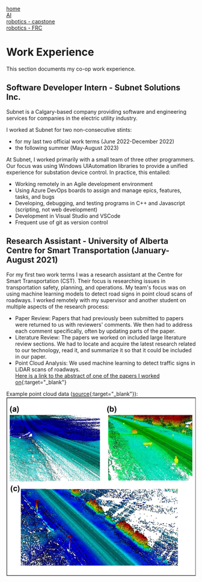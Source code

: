 [home](README.md)  
[AI](ai.md)   
[robotics - capstone](capstone.md)  
[robotics - FRC](robotics.md)

# Work Experience
This section documents my co-op work experience.

## Software Developer Intern - Subnet Solutions Inc.

Subnet is a Calgary-based company providing software and engineering services for companies in the electric utility industry. 

I worked at Subnet for two non-consecutive stints: 
* for my last two official work terms (June 2022-December 2022)
* the following summer (May-August 2023)

At Subnet, I worked primarily with a small team of three other programmers. Our focus was using Windows UIAutomation libraries to provide a unified experience for substation device control. In practice, this entailed:  
* Working remotely in an Agile development environment
* Using Azure DevOps boards to assign and manage epics, features, tasks, and bugs
* Developing, debugging, and testing programs in C++ and Javascript (scripting, not web development)
* Development in Visual Studio and VSCode
* Frequent use of git as version control


## Research Assistant - University of Alberta Centre for Smart Transportation (January-August 2021)

For my first two work terms I was a research assistant at the Centre for Smart Transportation (CST). Their focus is researching issues in transportation safety, planning, and operations. My team's focus was on using machine learning models to detect road signs in point cloud scans of roadways. I worked remotely with my supervisor and another student on multiple aspects of the research process:

* Paper Review: Papers that had previously been submitted to papers were returned to us with reviewers' comments. We then had to address each comment specifically, often by updating parts of the paper.
* Literature Review: The papers we worked on included large literature review sections. We had to locate and acquire the latest research related to our technology, read it, and summarize it so that it could be included in our paper.
* Point Cloud Analysis: We used machine learning to detect traffic signs in LiDAR scans of roadways.  
[Here is a link to the abstract of one of the papers I worked on](https://doi.org/10.1080/15472450.2022.2074792){:target="_blank"}

Example point cloud data ([source](https://journals.sagepub.com/doi/pdf/10.1177/03611981211029934){:target="_blank"}):
![](pointcloud.png)